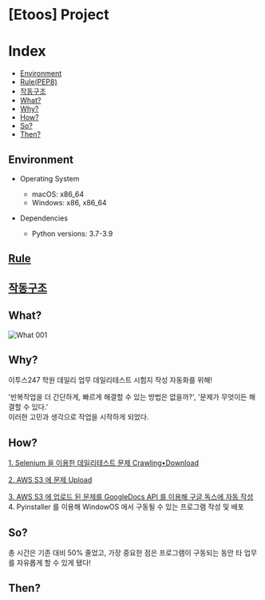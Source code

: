 # [Etoos] Project

# Index
- [Environment](https://github.com/JAY-Winter/Ultimate-Python#environment)
- [Rule(PEP8)](https://github.com/JAY-Winter/Ultimate-Python#rule)
- [작동구조](https://github.com/JAY-Winter/Ultimate-Python#작동구조)
- [What?](https://github.com/JAY-Winter/Ultimate-Python#what)
- [Why?](https://github.com/JAY-Winter/Ultimate-Python#why)
- [How?](https://github.com/JAY-Winter/Ultimate-Python#how)
- [So?](https://github.com/JAY-Winter/Ultimate-Python#so)
- [Then?](https://github.com/JAY-Winter/Ultimate-Python#then)

## **Environment**

- Operating System
    - macOS: x86_64
    - Windows: x86, x86_64

- Dependencies
    - Python versions: 3.7-3.9
##

##  **[Rule](https://s3.ap-northeast-2.amazonaws.com/jaywinter.github/Rule.pdf)**

##  **[작동구조](https://s3.ap-northeast-2.amazonaws.com/jaywinter.github/Def_List.pdf)**

## **What?**

![What 001](https://user-images.githubusercontent.com/81538994/145347757-b85e918a-8ea4-4deb-bb11-bdbc7e3543b2.jpeg)

## **Why?** 
이투스247 학원 데일리 업무 데일리테스트 시험지 작성 자동화를 위해!
<p>
<p>
'반복작업을 더 간단하게, 빠르게 해결할 수 있는 방법은 없을까?', '문제가 무엇이든 해결할 수 있다.' 
<br>
이러한 고민과 생각으로 작업을 시작하게 되었다. 

## **How?** 
<p>

[1. Selenium 을 이용한 데일리테스트 문제 Crawling•Download](https://velog.io/@jaythomas/ETOOS-Selenium-%EA%B3%BC-%ED%95%A8%EA%BB%98%EB%9D%BC%EB%A9%B4)
<br>

[2. AWS S3 에 문제 Upload](https://velog.io/@jaythomas/ETOOS-Selenium-AWS-%EC%9C%BC%EB%A1%9C-%EC%9D%BC-%EC%95%88%ED%95%98%EA%B8%B0-%EB%A7%88%EB%AC%B4%EB%A6%AC)
<br>

[3. AWS S3 에 업로드 된 문제를 GoogleDocs API 를 이용해 구글 독스에 자동 작성](https://velog.io/@jaythomas/Google-API-Google-Docs-API-%EB%A1%9C-%EB%AC%B8%EC%84%9C-%EC%9E%91%EC%84%B1%ED%95%98%EA%B8%B0)
<br>
4. Pyinstaller 를 이용해 WindowOS 에서 구동될 수 있는 프로그램 작성 및 배포
<p>

## **So?** 

총 시간은 기존 대비 50% 줄었고, 가장 중요한 점은 프로그램이 구동되는 동안 타 업무를 자유롭게 할 수 있게 됐다!

## **Then?**
